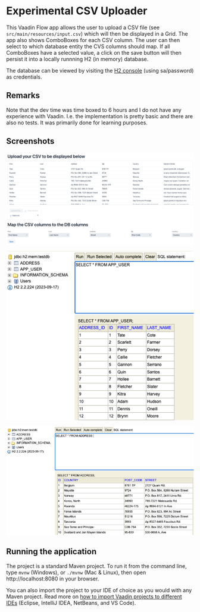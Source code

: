 # Experimental CSV Uploader

This Vaadin Flow app allows the user to upload a CSV file (see `src/main/resources/input.csv`) which will then be displayed in a Grid. The app also shows ComboBoxes for each CSV column. The user can then select to which database entity the CVS columns should map. If all ComboBoxes have a selected value, a click on the save button will then persist it into a locally runnning H2 (in memory) database.

The database can be viewed by visiting the [H2 console](http://localhost:8080/h2-console) (using sa/password) as credentials.

## Remarks

Note that the dev time was time boxed to 6 hours and I do not have any experience with Vaadin. I.e. the implementation is pretty basic and there are also no tests. It was primarily done for learning purposes.

## Screenshots

![The application view](app.png)

![The User Table](h2_1.png)

![The Address Table](h2_2.png)

## Running the application

The project is a standard Maven project. To run it from the command line,
type `mvnw` (Windows), or `./mvnw` (Mac & Linux), then open
http://localhost:8080 in your browser.

You can also import the project to your IDE of choice as you would with any
Maven project. Read more on [how to import Vaadin projects to different IDEs](https://vaadin.com/docs/latest/guide/step-by-step/importing) (Eclipse, IntelliJ IDEA, NetBeans, and VS Code).